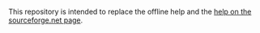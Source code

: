 This repository is intended to replace the offline help and the [help on the sourceforge.net page](http://jabref.sourceforge.net/help/Contents.php).
